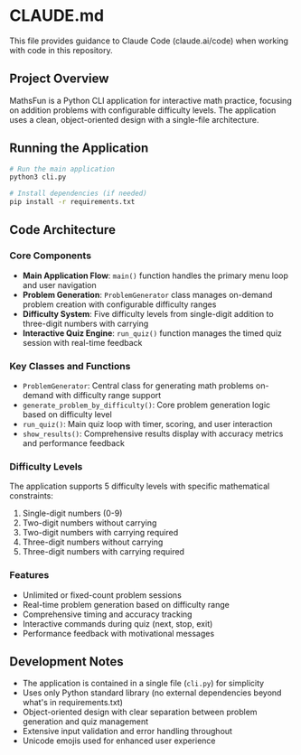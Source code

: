 # CLAUDE.md

This file provides guidance to Claude Code (claude.ai/code) when working with code in this repository.

## Project Overview

MathsFun is a Python CLI application for interactive math practice, focusing on addition problems with configurable difficulty levels. The application uses a clean, object-oriented design with a single-file architecture.

## Running the Application

```bash
# Run the main application
python3 cli.py

# Install dependencies (if needed)
pip install -r requirements.txt
```

## Code Architecture

### Core Components

- **Main Application Flow**: `main()` function handles the primary menu loop and user navigation
- **Problem Generation**: `ProblemGenerator` class manages on-demand problem creation with configurable difficulty ranges
- **Difficulty System**: Five difficulty levels from single-digit addition to three-digit numbers with carrying
- **Interactive Quiz Engine**: `run_quiz()` function manages the timed quiz session with real-time feedback

### Key Classes and Functions

- `ProblemGenerator`: Central class for generating math problems on-demand with difficulty range support
- `generate_problem_by_difficulty()`: Core problem generation logic based on difficulty level
- `run_quiz()`: Main quiz loop with timer, scoring, and user interaction
- `show_results()`: Comprehensive results display with accuracy metrics and performance feedback

### Difficulty Levels

The application supports 5 difficulty levels with specific mathematical constraints:
1. Single-digit numbers (0-9)
2. Two-digit numbers without carrying
3. Two-digit numbers with carrying required
4. Three-digit numbers without carrying
5. Three-digit numbers with carrying required

### Features

- Unlimited or fixed-count problem sessions
- Real-time problem generation based on difficulty range
- Comprehensive timing and accuracy tracking
- Interactive commands during quiz (next, stop, exit)
- Performance feedback with motivational messages

## Development Notes

- The application is contained in a single file (`cli.py`) for simplicity
- Uses only Python standard library (no external dependencies beyond what's in requirements.txt)
- Object-oriented design with clear separation between problem generation and quiz management
- Extensive input validation and error handling throughout
- Unicode emojis used for enhanced user experience